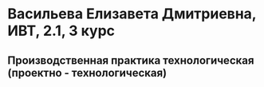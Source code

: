 # Васильева Елизавета Дмитриевна, ИВТ, 2.1, 3 курс
## Производственная практика технологическая (проектно - технологическая) 
